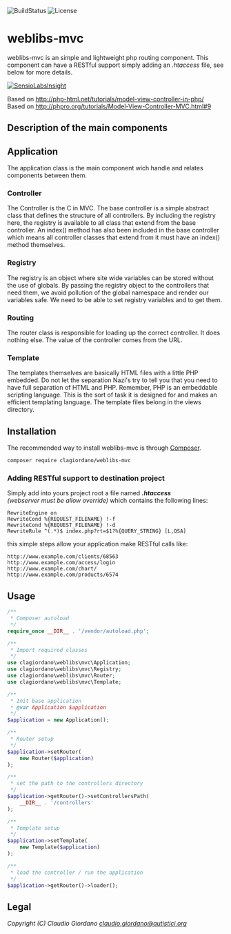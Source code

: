 ![BuildStatus](https://travis-ci.org/clagiordano/weblibs-mvc.svg?branch=master) ![License](https://img.shields.io/github/license/clagiordano/weblibs-mvc.svg)

# weblibs-mvc
weblibs-mvc is an simple and lightweight php routing component.
This component can have a RESTful support simply adding an *.htaccess* file, see below for more details.

[![SensioLabsInsight](https://insight.sensiolabs.com/projects/336cc1e2-157e-456c-85ba-7f105683fb80/big.png)](https://insight.sensiolabs.com/projects/336cc1e2-157e-456c-85ba-7f105683fb80)

Based on http://php-html.net/tutorials/model-view-controller-in-php/<br />
Based on http://phpro.org/tutorials/Model-View-Controller-MVC.html#9

## Description of the main components

## Application
The application class is the main component wich handle and relates components between them.

### Controller
The Controller is the C in MVC.
The base controller is a simple abstract class that defines the
structure of all controllers.
By including the registry here, the registry is available to all class
that extend from the base controller. An index() method has also been
included in the base controller which means all controller classes that
extend from it must have an index() method themselves.

### Registry
The registry is an object where site wide variables can be stored without
the use of globals.
By passing the registry object to the controllers that need them,
we avoid pollution of the global namespace and render our variables safe.
We need to be able to set registry variables and to get them.

### Routing
The router class is responsible for loading up the correct controller.
It does nothing else. The value of the controller comes from the URL.

### Template
The templates themselves are basically HTML files with a little PHP embedded.
Do not let the separation Nazi's try to tell you that you need to have full
separation of HTML and PHP.
Remember, PHP is an embeddable scripting language.
This is the sort of task it is designed for and makes an efficient
templating language. The template files belong in the views directory.

## Installation
The recommended way to install weblibs-mvc is through [Composer](https://getcomposer.org).
```bash
composer require clagiordano/weblibs-mvc
```

### Adding RESTful support to destination project
Simply add into yours project root a file named ***.htaccess*** <br />
*(webserver must be allow override)* which contains the following lines:
```apacheconf
RewriteEngine on
RewriteCond %{REQUEST_FILENAME} !-f
RewriteCond %{REQUEST_FILENAME} !-d
RewriteRule ^(.*)$ index.php?rt=$1?%{QUERY_STRING} [L,QSA]
```

this simple steps allow your application make RESTful calls like:

```http
http://www.example.com/clients/68563
http://www.example.com/access/login
http://www.example.com/chart/
http://www.example.com/products/6574
```

## Usage

```php
/**
 * Composer autoload
 */
require_once __DIR__ . '/vendor/autoload.php';

/**
 * Import required classes
 */
use clagiordano\weblibs\mvc\Application;
use clagiordano\weblibs\mvc\Registry;
use clagiordano\weblibs\mvc\Router;
use clagiordano\weblibs\mvc\Template;

/**
 * Init base application
 * @var Application $application
 */
$application = new Application();

/**
 * Router setup
 */
$application->setRouter(
    new Router($application)
);

/**
 * set the path to the controllers directory
 */
$application->getRouter()->setControllersPath(
    __DIR__ . '/controllers'
);

/**
 * Template setup
 */
$application->setTemplate(
    new Template($application)
);

/**
 * load the controller / run the application
 */
$application->getRouter()->loader();
```

## Legal
*Copyright (C) Claudio Giordano <claudio.giordano@autistici.org>*
